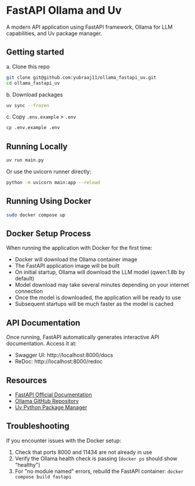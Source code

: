 # FastAPI Ollama and Uv

A modern API application using FastAPI framework, Ollama for LLM capabilities, and Uv package manager.

## Getting started

a. Clone this repo
```bash
git clone git@github.com:yubraaj11/ollama_fastapi_uv.git
cd ollama_fastapi_uv
```

b. Download packages
```bash
uv sync --frozen
```

c. Copy `.env.example` > `.env`
```bash
cp .env.example .env
```

## Running Locally

```bash
uv run main.py
```

Or use the uvicorn runner directly:

```bash
python -m uvicorn main:app --reload
```

## Running Using Docker

```bash
sudo docker compose up
```

## Docker Setup Process
When running the application with Docker for the first time:

- Docker will download the Ollama container image
- The FastAPI application image will be built
- On initial startup, Ollama will download the LLM model (qwen:1.8b by default)
- Model download may take several minutes depending on your internet connection
- Once the model is downloaded, the application will be ready to use
- Subsequent startups will be much faster as the model is cached

## API Documentation

Once running, FastAPI automatically generates interactive API documentation. Access it at:

- Swagger UI: http://localhost:8000/docs
- ReDoc: http://localhost:8000/redoc



## Resources

- [FastAPI Official Documentation](https://fastapi.tiangolo.com/)
- [Ollama GitHub Repository](https://github.com/ollama/ollama)
- [Uv Python Package Manager](https://github.com/astral-sh/uv)

## Troubleshooting

If you encounter issues with the Docker setup:

1. Check that ports 8000 and 11434 are not already in use
2. Verify the Ollama health check is passing (`docker ps` should show "healthy")
3. For "no module named" errors, rebuild the FastAPI container: `docker compose build fastapi`

